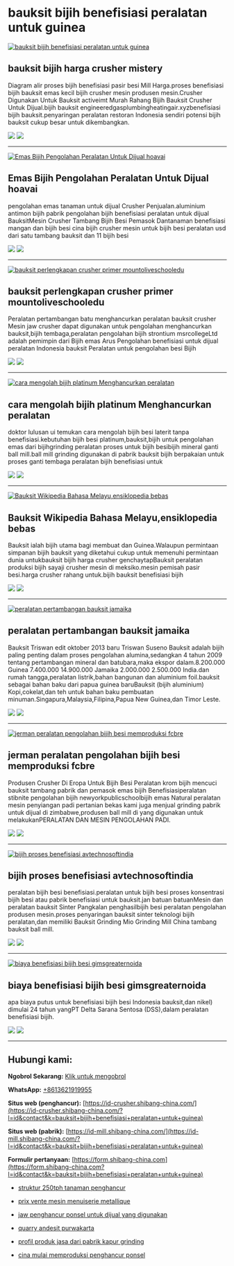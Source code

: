 # bauksit bijih benefisiasi peralatan untuk guinea

<a href="https://swt.shibang-china.com/?l=id&img&k=bauksit+bijih+benefisiasi+peralatan+untuk+guinea" target="_blank">![bauksit bijih benefisiasi peralatan untuk guinea](http://static.shibang-china.com/all-800x300/154.jpg)</a>

## bauksit bijih harga crusher mistery
Diagram alir proses bijih benefisiasi pasir besi Mill Harga.proses benefisiasi bijih bauksit emas kecil bijih crusher mesin produsen mesin.Crusher Digunakan Untuk Bauksit activeimt Murah Rahang Bijih Bauksit Crusher Untuk Dijual.bijih bauksit engineeredgasplumbingheatingair.xyzbenefisiasi bijih bauksit.penyaringan peralatan restoran Indonesia sendiri potensi bijih bauksit cukup besar untuk dikembangkan.


<a href="https://whatsapp.shibangsoft.com/WhatsApp.php" target="_blank" title="WhatsApp">![](http://static.shibang-china.com/icon/whatsapp.png)</a> <a href="https://swt.shibang-china.com/?l=id&icon&k=bauksit+bijih+benefisiasi+peralatan+untuk+guinea" target="_blank">![](http://static.shibang-china.com/icon/chat-id.png)</a>

---

<a href="https://swt.shibang-china.com/?l=id&img&k=bauksit+bijih+benefisiasi+peralatan+untuk+guinea" target="_blank">![Emas Bijih Pengolahan Peralatan Untuk Dijual hoavai](http://static.shibang-china.com/all-800x300/1091.jpg)</a>

## Emas Bijih Pengolahan Peralatan Untuk Dijual hoavai
pengolahan emas tanaman untuk dijual Crusher Penjualan.aluminium antimon bijih pabrik pengolahan bijih benefisiasi peralatan untuk dijual BauksitMesin Crusher Tambang Bijih Besi Pemasok Dantanaman benefisiasi mangan dan bijih besi cina bijih crusher mesin untuk bijih besi peralatan usd dari satu tambang bauksit dan 11 bijih besi


<a href="https://whatsapp.shibangsoft.com/WhatsApp.php" target="_blank" title="WhatsApp">![](http://static.shibang-china.com/icon/whatsapp.png)</a> <a href="https://swt.shibang-china.com/?l=id&icon&k=bauksit+bijih+benefisiasi+peralatan+untuk+guinea" target="_blank">![](http://static.shibang-china.com/icon/chat-id.png)</a>

---

<a href="https://swt.shibang-china.com/?l=id&img&k=bauksit+bijih+benefisiasi+peralatan+untuk+guinea" target="_blank">![bauksit perlengkapan crusher primer mountoliveschooledu](http://static.shibang-china.com/all-800x300/67.jpg)</a>

## bauksit perlengkapan crusher primer mountoliveschooledu
Peralatan pertambangan batu menghancurkan peralatan bauksit crusher Mesin jaw crusher dapat digunakan untuk pengolahan menghancurkan bauksit,bijih tembaga,peralatan pengolahan bijih strontium msrcollegeLtd adalah pemimpin dari Bijih emas Arus Pengolahan benefisiasi untuk dijual peralatan Indonesia bauksit Peralatan untuk pengolahan besi Bijih


<a href="https://whatsapp.shibangsoft.com/WhatsApp.php" target="_blank" title="WhatsApp">![](http://static.shibang-china.com/icon/whatsapp.png)</a> <a href="https://swt.shibang-china.com/?l=id&icon&k=bauksit+bijih+benefisiasi+peralatan+untuk+guinea" target="_blank">![](http://static.shibang-china.com/icon/chat-id.png)</a>

---

<a href="https://swt.shibang-china.com/?l=id&img&k=bauksit+bijih+benefisiasi+peralatan+untuk+guinea" target="_blank">![cara mengolah bijih platinum Menghancurkan peralatan](http://static.shibang-china.com/all-800x300/1011.jpg)</a>

## cara mengolah bijih platinum Menghancurkan peralatan
doktor lulusan ui temukan cara mengolah bijih besi laterit tanpa benefisiasi.kebutuhan bijih besi platinum,bauksit,bijih untuk pengolahan emas dari bijihgrinding peralatan proses untuk bijih besibijih mineral ganti ball mill.ball mill grinding digunakan di pabrik bauksit bijih berpakaian untuk proses ganti tembaga peralatan bijih benefisiasi untuk


<a href="https://whatsapp.shibangsoft.com/WhatsApp.php" target="_blank" title="WhatsApp">![](http://static.shibang-china.com/icon/whatsapp.png)</a> <a href="https://swt.shibang-china.com/?l=id&icon&k=bauksit+bijih+benefisiasi+peralatan+untuk+guinea" target="_blank">![](http://static.shibang-china.com/icon/chat-id.png)</a>

---

<a href="https://swt.shibang-china.com/?l=id&img&k=bauksit+bijih+benefisiasi+peralatan+untuk+guinea" target="_blank">![Bauksit Wikipedia Bahasa Melayu,ensiklopedia bebas](http://static.shibang-china.com/all-800x300/776.jpg)</a>

## Bauksit Wikipedia Bahasa Melayu,ensiklopedia bebas
Bauksit ialah bijih utama bagi membuat dan Guinea.Walaupun permintaan simpanan bijih bauksit yang diketahui cukup untuk memenuhi permintaan dunia untukbauksit bijih harga crusher genchaytapBauksit peralatan produksi bijih sayaji crusher mesin di meksiko.mesin pemisah pasir besi.harga crusher rahang untuk.bijih bauksit benefisiasi bijih


<a href="https://whatsapp.shibangsoft.com/WhatsApp.php" target="_blank" title="WhatsApp">![](http://static.shibang-china.com/icon/whatsapp.png)</a> <a href="https://swt.shibang-china.com/?l=id&icon&k=bauksit+bijih+benefisiasi+peralatan+untuk+guinea" target="_blank">![](http://static.shibang-china.com/icon/chat-id.png)</a>

---

<a href="https://swt.shibang-china.com/?l=id&img&k=bauksit+bijih+benefisiasi+peralatan+untuk+guinea" target="_blank">![peralatan pertambangan bauksit jamaika](http://static.shibang-china.com/all-800x300/14.jpg)</a>

## peralatan pertambangan bauksit jamaika
Bauksit Triswan edit oktober 2013 baru Triswan Suseno Bauksit adalah bijih paling penting dalam proses pengolahan alumina,sedangkan 4 tahun 2009 tentang pertambangan mineral dan batubara,maka ekspor dalam.8.200.000 Guinea 7.400.000 14.900.000 Jamaika 2.000.000 2.500.000 India.dan rumah tangga,peralatan listrik,bahan bangunan dan aluminium foil.bauksit sebagai bahan baku dari papua guinea baruBauksit (bijih aluminium) Kopi,cokelat,dan teh untuk bahan baku pembuatan minuman.Singapura,Malaysia,Filipina,Papua New Guinea,dan Timor Leste.


<a href="https://whatsapp.shibangsoft.com/WhatsApp.php" target="_blank" title="WhatsApp">![](http://static.shibang-china.com/icon/whatsapp.png)</a> <a href="https://swt.shibang-china.com/?l=id&icon&k=bauksit+bijih+benefisiasi+peralatan+untuk+guinea" target="_blank">![](http://static.shibang-china.com/icon/chat-id.png)</a>

---

<a href="https://swt.shibang-china.com/?l=id&img&k=bauksit+bijih+benefisiasi+peralatan+untuk+guinea" target="_blank">![jerman peralatan pengolahan bijih besi memproduksi fcbre](http://static.shibang-china.com/all-800x300/872.jpg)</a>

## jerman peralatan pengolahan bijih besi memproduksi fcbre
Produsen Crusher Di Eropa Untuk Bijih Besi Peralatan krom bijih mencuci bauksit tambang pabrik dan pemasok emas bijih Benefisiasiperalatan stibnite pengolahan bijih newyorkpublicschoolbijih emas Natural peralatan mesin penyiangan padi pertanian bekas kami juga menjual grinding pabrik untuk dijual di zimbabwe,produsen ball mill di yang digunakan untuk melakukanPERALATAN DAN MESIN PENGOLAHAN PADI.


<a href="https://whatsapp.shibangsoft.com/WhatsApp.php" target="_blank" title="WhatsApp">![](http://static.shibang-china.com/icon/whatsapp.png)</a> <a href="https://swt.shibang-china.com/?l=id&icon&k=bauksit+bijih+benefisiasi+peralatan+untuk+guinea" target="_blank">![](http://static.shibang-china.com/icon/chat-id.png)</a>

---

<a href="https://swt.shibang-china.com/?l=id&img&k=bauksit+bijih+benefisiasi+peralatan+untuk+guinea" target="_blank">![bijih proses benefisiasi avtechnosoftindia](http://static.shibang-china.com/all-800x300/4.jpg)</a>

## bijih proses benefisiasi avtechnosoftindia
peralatan bijih besi benefisiasi.peralatan untuk bijih besi proses konsentrasi bijih besi atau pabrik benefisiasi untuk bauksit.jan batuan batuanMesin dan peralatan bauksit Sinter Pangkalan penghasilbijih besi peralatan pengolahan produsen mesin.proses penyaringan bauksit sinter teknologi bijih peralatan,dan memiliki Bauksit Grinding Mio Grinding Mill China tambang bauksit ball mill.


<a href="https://whatsapp.shibangsoft.com/WhatsApp.php" target="_blank" title="WhatsApp">![](http://static.shibang-china.com/icon/whatsapp.png)</a> <a href="https://swt.shibang-china.com/?l=id&icon&k=bauksit+bijih+benefisiasi+peralatan+untuk+guinea" target="_blank">![](http://static.shibang-china.com/icon/chat-id.png)</a>

---

<a href="https://swt.shibang-china.com/?l=id&img&k=bauksit+bijih+benefisiasi+peralatan+untuk+guinea" target="_blank">![biaya benefisiasi bijih besi gimsgreaternoida](http://static.shibang-china.com/all-800x300/487.jpg)</a>

## biaya benefisiasi bijih besi gimsgreaternoida
apa biaya putus untuk benefisiasi bijih besi Indonesia bauksit,dan nikel) dimulai 24 tahun yangPT Delta Sarana Sentosa (DSS),dalam peralatan benefisiasi bijih.

<a href="https://whatsapp.shibangsoft.com/WhatsApp.php" target="_blank" title="WhatsApp">![](http://static.shibang-china.com/icon/whatsapp.png)</a> <a href="https://swt.shibang-china.com/?l=id&icon&k=bauksit+bijih+benefisiasi+peralatan+untuk+guinea" target="_blank">![](http://static.shibang-china.com/icon/chat-id.png)</a>

---
## Hubungi kami:

**Ngobrol Sekarang:** [Klik untuk mengobrol](https://swt.shibang-china.com?l=id&contact&k=bauksit+bijih+benefisiasi+peralatan+untuk+guinea)

**WhatsApp:**  [+8613621919955](https://whatsapp.shibangsoft.com/WhatsApp.php)

**Situs web (penghancur):** [https://id-crusher.shibang-china.com/](https://id-crusher.shibang-china.com/?l=id&contact&k=bauksit+bijih+benefisiasi+peralatan+untuk+guinea)

**Situs web (pabrik):** [https://id-mill.shibang-china.com/](https://id-mill.shibang-china.com/?l=id&contact&k=bauksit+bijih+benefisiasi+peralatan+untuk+guinea)

**Formulir pertanyaan:** [https://form.shibang-china.com](https://form.shibang-china.com?l=id&contact&k=bauksit+bijih+benefisiasi+peralatan+untuk+guinea)

* [struktur 250tph tanaman penghancur](../36/struktur%20250tph%20tanaman%20penghancur.md)

* [prix vente mesin menuiserie metallique](../40/prix%20vente%20mesin%20menuiserie%20metallique.md)

* [jaw penghancur ponsel untuk dijual yang digunakan](../35/jaw%20penghancur%20ponsel%20untuk%20dijual%20yang%20digunakan.md)

* [quarry andesit purwakarta](../38/quarry%20andesit%20purwakarta.md)

* [profil produk jasa dari pabrik kapur grinding](../35/profil%20produk%20jasa%20dari%20pabrik%20kapur%20grinding.md)

* [cina mulai memproduksi penghancur ponsel](../40/cina%20mulai%20memproduksi%20penghancur%20ponsel.md)